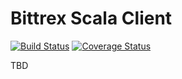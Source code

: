 # Bittrex Scala Client

[![Build Status](https://travis-ci.org/taintech/bittrex-scala-client.svg?branch=master)](https://travis-ci.org/taintech/bittrex-scala-client)
[![Coverage Status](https://coveralls.io/repos/github/taintech/bittrex-scala-client/badge.svg?branch=master)](https://coveralls.io/github/taintech/bittrex-scala-client?branch=master)

TBD